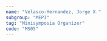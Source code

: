 ```yaml
---
name: "Velasco-Hernandez, Jorge X."
subgroup: "MEPI"
tag: "Minisymposia Organizer"
code: "MS05"
---
```

